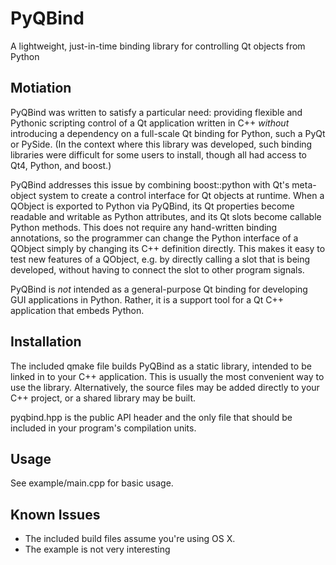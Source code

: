 PyQBind
=======

A lightweight, just-in-time binding library for controlling Qt objects from Python

Motiation
---------

PyQBind was written to satisfy a particular need: providing flexible and Pythonic scripting control
of a Qt application written in C++ *without* introducing a dependency on a full-scale Qt binding
for Python, such a PyQt or PySide.  (In the context where this library was developed, such binding 
libraries were difficult for some users to install, though all had access to Qt4, Python, and boost.)

PyQBind addresses this issue by combining boost::python with Qt's meta-object system
to create a control interface for Qt objects at runtime.  When a QObject is exported
to Python via PyQBind, its Qt properties become readable and writable as Python attributes,
and its Qt slots become callable Python methods.  This does not require any hand-written
binding annotations, so the programmer can change the Python interface of a QObject simply
by changing its C++ definition directly.  This makes it easy to test new features of a
QObject, e.g. by directly calling a slot that is being developed, without having to
connect the slot to other program signals.

PyQBind is *not* intended as a general-purpose Qt binding for developing GUI applications
in Python.  Rather, it is a support tool for a Qt C++ application that embeds Python.

Installation
------------

The included qmake file builds PyQBind as a static library, intended to be linked in to
your C++ application.  This is usually the most convenient way to use the library.
Alternatively, the source files may be added directly to your C++ project, or a shared
library may be built.

pyqbind.hpp is the public API header and the only file that should be included in your program's
compilation units.

Usage
-----

See example/main.cpp for basic usage.

Known Issues
------------

* The included build files assume you're using OS X.
* The example is not very interesting


